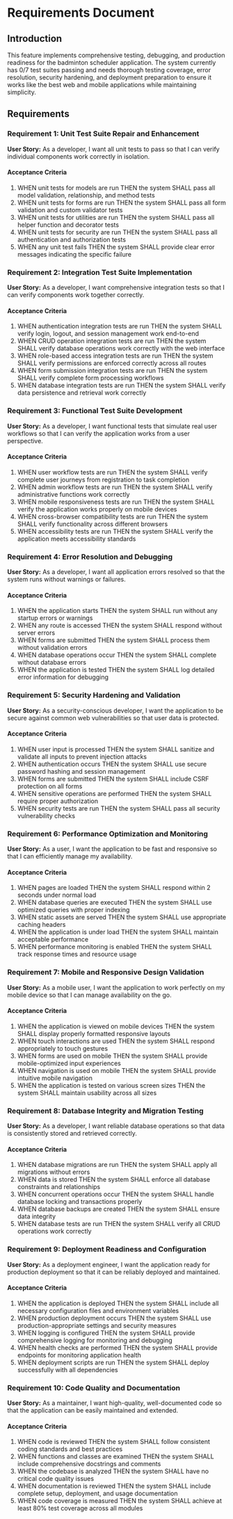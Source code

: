 # Requirements Document

## Introduction

This feature implements comprehensive testing, debugging, and production readiness for the badminton scheduler application. The system currently has 0/7 test suites passing and needs thorough testing coverage, error resolution, security hardening, and deployment preparation to ensure it works like the best web and mobile applications while maintaining simplicity.

## Requirements

### Requirement 1: Unit Test Suite Repair and Enhancement

**User Story:** As a developer, I want all unit tests to pass so that I can verify individual components work correctly in isolation.

#### Acceptance Criteria

1. WHEN unit tests for models are run THEN the system SHALL pass all model validation, relationship, and method tests
2. WHEN unit tests for forms are run THEN the system SHALL pass all form validation and custom validator tests
3. WHEN unit tests for utilities are run THEN the system SHALL pass all helper function and decorator tests
4. WHEN unit tests for security are run THEN the system SHALL pass all authentication and authorization tests
5. WHEN any unit test fails THEN the system SHALL provide clear error messages indicating the specific failure

### Requirement 2: Integration Test Suite Implementation

**User Story:** As a developer, I want comprehensive integration tests so that I can verify components work together correctly.

#### Acceptance Criteria

1. WHEN authentication integration tests are run THEN the system SHALL verify login, logout, and session management work end-to-end
2. WHEN CRUD operation integration tests are run THEN the system SHALL verify database operations work correctly with the web interface
3. WHEN role-based access integration tests are run THEN the system SHALL verify permissions are enforced correctly across all routes
4. WHEN form submission integration tests are run THEN the system SHALL verify complete form processing workflows
5. WHEN database integration tests are run THEN the system SHALL verify data persistence and retrieval work correctly

### Requirement 3: Functional Test Suite Development

**User Story:** As a developer, I want functional tests that simulate real user workflows so that I can verify the application works from a user perspective.

#### Acceptance Criteria

1. WHEN user workflow tests are run THEN the system SHALL verify complete user journeys from registration to task completion
2. WHEN admin workflow tests are run THEN the system SHALL verify administrative functions work correctly
3. WHEN mobile responsiveness tests are run THEN the system SHALL verify the application works properly on mobile devices
4. WHEN cross-browser compatibility tests are run THEN the system SHALL verify functionality across different browsers
5. WHEN accessibility tests are run THEN the system SHALL verify the application meets accessibility standards

### Requirement 4: Error Resolution and Debugging

**User Story:** As a developer, I want all application errors resolved so that the system runs without warnings or failures.

#### Acceptance Criteria

1. WHEN the application starts THEN the system SHALL run without any startup errors or warnings
2. WHEN any route is accessed THEN the system SHALL respond without server errors
3. WHEN forms are submitted THEN the system SHALL process them without validation errors
4. WHEN database operations occur THEN the system SHALL complete without database errors
5. WHEN the application is tested THEN the system SHALL log detailed error information for debugging

### Requirement 5: Security Hardening and Validation

**User Story:** As a security-conscious developer, I want the application to be secure against common web vulnerabilities so that user data is protected.

#### Acceptance Criteria

1. WHEN user input is processed THEN the system SHALL sanitize and validate all inputs to prevent injection attacks
2. WHEN authentication occurs THEN the system SHALL use secure password hashing and session management
3. WHEN forms are submitted THEN the system SHALL include CSRF protection on all forms
4. WHEN sensitive operations are performed THEN the system SHALL require proper authorization
5. WHEN security tests are run THEN the system SHALL pass all security vulnerability checks

### Requirement 6: Performance Optimization and Monitoring

**User Story:** As a user, I want the application to be fast and responsive so that I can efficiently manage my availability.

#### Acceptance Criteria

1. WHEN pages are loaded THEN the system SHALL respond within 2 seconds under normal load
2. WHEN database queries are executed THEN the system SHALL use optimized queries with proper indexing
3. WHEN static assets are served THEN the system SHALL use appropriate caching headers
4. WHEN the application is under load THEN the system SHALL maintain acceptable performance
5. WHEN performance monitoring is enabled THEN the system SHALL track response times and resource usage

### Requirement 7: Mobile and Responsive Design Validation

**User Story:** As a mobile user, I want the application to work perfectly on my mobile device so that I can manage availability on the go.

#### Acceptance Criteria

1. WHEN the application is viewed on mobile devices THEN the system SHALL display properly formatted responsive layouts
2. WHEN touch interactions are used THEN the system SHALL respond appropriately to touch gestures
3. WHEN forms are used on mobile THEN the system SHALL provide mobile-optimized input experiences
4. WHEN navigation is used on mobile THEN the system SHALL provide intuitive mobile navigation
5. WHEN the application is tested on various screen sizes THEN the system SHALL maintain usability across all sizes

### Requirement 8: Database Integrity and Migration Testing

**User Story:** As a developer, I want reliable database operations so that data is consistently stored and retrieved correctly.

#### Acceptance Criteria

1. WHEN database migrations are run THEN the system SHALL apply all migrations without errors
2. WHEN data is stored THEN the system SHALL enforce all database constraints and relationships
3. WHEN concurrent operations occur THEN the system SHALL handle database locking and transactions properly
4. WHEN database backups are created THEN the system SHALL ensure data integrity
5. WHEN database tests are run THEN the system SHALL verify all CRUD operations work correctly

### Requirement 9: Deployment Readiness and Configuration

**User Story:** As a deployment engineer, I want the application ready for production deployment so that it can be reliably deployed and maintained.

#### Acceptance Criteria

1. WHEN the application is deployed THEN the system SHALL include all necessary configuration files and environment variables
2. WHEN production deployment occurs THEN the system SHALL use production-appropriate settings and security measures
3. WHEN logging is configured THEN the system SHALL provide comprehensive logging for monitoring and debugging
4. WHEN health checks are performed THEN the system SHALL provide endpoints for monitoring application health
5. WHEN deployment scripts are run THEN the system SHALL deploy successfully with all dependencies

### Requirement 10: Code Quality and Documentation

**User Story:** As a maintainer, I want high-quality, well-documented code so that the application can be easily maintained and extended.

#### Acceptance Criteria

1. WHEN code is reviewed THEN the system SHALL follow consistent coding standards and best practices
2. WHEN functions and classes are examined THEN the system SHALL include comprehensive docstrings and comments
3. WHEN the codebase is analyzed THEN the system SHALL have no critical code quality issues
4. WHEN documentation is reviewed THEN the system SHALL include complete setup, deployment, and usage documentation
5. WHEN code coverage is measured THEN the system SHALL achieve at least 80% test coverage across all modules